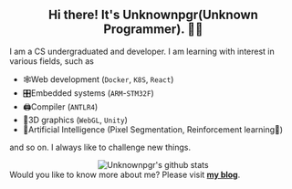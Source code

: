 <h2 align="center">Hi there! It's <strong>Unknownpgr(Unknown Programmer)</strong>. 👨‍💻</h2>
I am a CS undergraduated and developer. I am learning with interest in various fields, such as

  - 🕸Web development (`Docker`, `K8S`, `React`)
  - 🎛Embedded systems (`ARM`-`STM32F`)
  - 🖨Compiler (`ANTLR4`)
  - 🧱3D graphics (`WebGL`, `Unity`)
  - 🤖Artificial Intelligence (Pixel Segmentation, Reinforcement learning💪)

and so on. I always like to challenge new things.
<br>
<div align="center">
<img src="https://github-readme-stats.vercel.app/api?username=unknownpgr&show_icons=true&theme=light&line_height=27" alt="Unknownpgr's github stats"/>
</div>
Would you like to know more about me? Please visit <a href="https://unknownpgr.github.io/"><strong>my blog</strong></a>.
